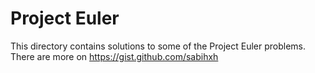 # Project Euler

This directory contains solutions to some of the Project Euler problems. There are more on https://gist.github.com/sabihxh
